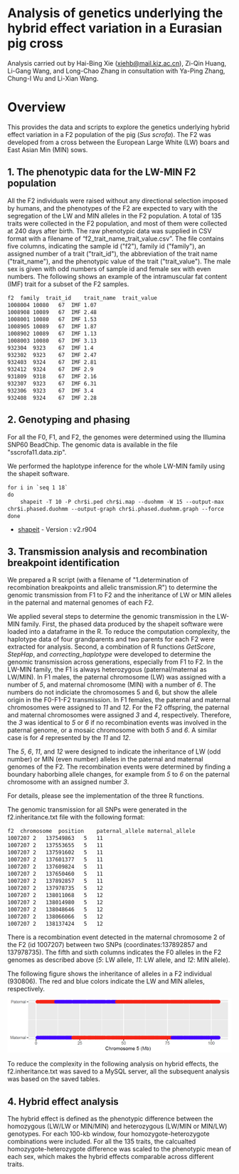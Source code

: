 # Analysis of genetics underlying the hybrid effect variation in a Eurasian pig cross
Analysis carried out by Hai-Bing Xie (xiehb@mail.kiz.ac.cn), Zi-Qin Huang, Li-Gang Wang, and Long-Chao Zhang in consultation with Ya-Ping Zhang, Chung-I Wu and Li-Xian Wang.

# Overview

This provides the data and scripts to explore the genetics underlying hybrid effect variation in a F2 population of the pig (*Sus scrofa*). The F2 was developed from a cross between the European Large White (LW) boars and East Asian Min (MIN) sows.

## 1. The phenotypic data for the LW-MIN F2 population
All the F2 individuals were raised without any directional selection imposed by humans, and the phenotypes of the F2 are expected to vary with the segregation of the LW and MIN alleles in the F2 population. A total of 135 traits were collected in the F2 population, and most of them were collected at 240 days after birth. The raw phenotypic data was supplied in CSV format with a filename of “f2_trait_name_trait_value.csv”. The file contains five columns, indicating the sample id ("f2"), family id ("family"), an assigned number of a trait ("trait_id"), the abbreviation of the trait name ("trait_name"), and the phenotypic value of the trait ("trait_value"). The male sex is given with odd numbers of sample id and female sex with even numbers. The following shows an example of the intramuscular fat content (IMF) trait for a subset of the F2 samples.

```
f2	family	trait_id	trait_name	trait_value
1008004	10080	67	IMF	1.07
1008908	10089	67	IMF	2.48
1008001	10080	67	IMF	1.53
1008905	10089	67	IMF	1.87
1008902	10089	67	IMF	1.13
1008003	10080	67	IMF	3.13
932304	9323	67	IMF	1.4
932302	9323	67	IMF	2.47
932403	9324	67	IMF	2.81
932412	9324	67	IMF	2.9
931809	9318	67	IMF	2.16
932307	9323	67	IMF	6.31
932306	9323	67	IMF	3.4
932408	9324	67	IMF	2.28
```

## 2. Genotyping and phasing
For all the F0, F1, and F2, the genomes were determined using the Illumina SNP60 BeadChip. The genomic data is available in the file "sscrofa11.data.zip".

We performed the haplotype inference for the whole LW-MIN family using the  shapeit software.

```
for i in `seq 1 18`
do
	shapeit -T 10 -P chr$i.ped chr$i.map --duohmm -W 15 --output-max chr$i.phased.duohmm --output-graph chr$i.phased.duohmm.graph --force
done
```

* [shapeit](https://mathgen.stats.ox.ac.uk/genetics_software/shapeit/shapeit.html) - Version : v2.r904


## 3. Transmission analysis and recombination breakpoint identification
We prepared a R script (with a filename of "1.determination of recombination breakpoints and allelic transmission.R") to determine the genomic transmission from F1 to F2 and the inheritance of LW or MIN alleles in the paternal and maternal genomes of each F2. 

We applied several steps to determine the genomic transmission in the LW-MIN family. First, the phased data produced by the shapeit software were loaded into a dataframe in  the R. To reduce the computation complexity, the haplotype data of four grandparents and two parents for each F2 were extracted for analysis. Second, a combination of R functions *GetScore*, *StepHap*, and *correcting_haplotype* were developed to determine the genomic transmission across generations, especially from F1 to F2. In the LW-MIN family,  the F1 is always heterozygous (paternal/maternal as LW/MIN). In F1 males, the paternal chromosome (LW) was assigned with a number of *5*, and maternal chromosome (MIN) with a number of *6*. The numbers do not indiciate the chromosomes 5 and 6, but show the allele origin in the F0-F1-F2 transmission. In F1 females, the paternal and maternal chromosomes were assigned to *11* and *12*. For the F2 offspring, the paternal and maternal chromosomes  were assigned *3* and *4*, respectively. Therefore, the *3* was identical to *5* or *6* if no recombination events was involved in the paternal genome, or a mosaic chromosome with both *5* and *6*. A similar case is for *4* represented by the *11* and *12*.

The  *5*, *6*, *11*, and *12* were designed to indicate the inheritance of LW (odd number) or MIN (even number) alleles in the paternal and maternal genomes of the F2. The recombination events were determined by finding a boundary haborbing allele changes, for example from *5* to *6* on the paternal chromosome with an assigned number *3*. 

For details, please see the implementation of the three R functions.

The genomic transmission for all SNPs were generated in the f2.inheritance.txt file with the following format:
```
f2	chromosome	position	paternal_allele	maternal_allele
1007207	2	137549863	5	11
1007207	2	137553655	5	11
1007207	2	137591602	5	11
1007207	2	137601377	5	11
1007207	2	137609824	5	11
1007207	2	137650460	5	11
1007207	2	137892857	5	11
1007207	2	137978735	5	12
1007207	2	138011068	5	12
1007207	2	138014980	5	12
1007207	2	138048646	5	12
1007207	2	138066066	5	12
1007207	2	138137424	5	12 
```
There is a recombination event detected in the maternal chromosome 2 of the F2 (id 1007207) between two SNPs (coordinates:137892857 and 137978735). The fifth and sixth columns indicates the F0 alleles in the F2 genomes as described above (*5*: LW allele, *11*: LW allele, and *12*: MIN allele). 

The following figure shows the inheritance of alleles in a F2 individual (930806). The red and blue colors indicate the LW and MIN alleles, respectively.

![boxplot1](tmp/chr5.930806.png)

To reduce the complexity in the following analysis on hybrid effects, the f2.inheritance.txt was saved to a MySQL server, all the subsequent analysis was based on the saved tables.



## 4. Hybrid effect analysis
The hybrid effect is defined as the phenotypic difference between the homozygous (LW/LW or MIN/MIN) and heterozygous (LW/MIN or MIN/LW) genotypes. For each 100-kb window, four homozygote-heterozygote combinations were included. For all the 135 traits, the calcualted homozygote-heterozygote difference was scaled to the phenotypic mean of each sex, which makes the hybrid effects comparable across different traits.



